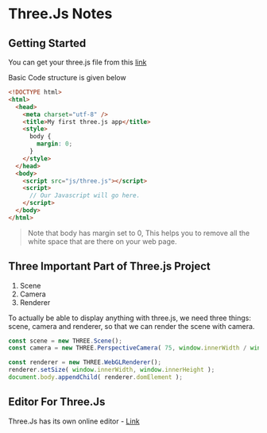# Three.Js Notes

## Getting Started

You can get your three.js file from this [link](https://threejs.org/build/three.js)

Basic Code structure is given below

```html
<!DOCTYPE html>
<html>
  <head>
    <meta charset="utf-8" />
    <title>My first three.js app</title>
    <style>
      body {
        margin: 0;
      }
    </style>
  </head>
  <body>
    <script src="js/three.js"></script>
    <script>
      // Our Javascript will go here.
    </script>
  </body>
</html>
```

> Note that body has margin set to 0, This helps you to remove all the white space that are there on your web page.

## Three Important Part of Three.js Project

1. Scene
2. Camera
3. Renderer

To actually be able to display anything with three.js, we need three things: scene, camera and renderer, so that we can render the scene with camera.

```js
const scene = new THREE.Scene();
const camera = new THREE.PerspectiveCamera( 75, window.innerWidth / window.innerHeight, 0.1, 1000 );

const renderer = new THREE.WebGLRenderer();
renderer.setSize( window.innerWidth, window.innerHeight );
document.body.appendChild( renderer.domElement );
```

## Editor For Three.Js

Three.Js has its own online editor - [Link](https://threejs.org/editor/)
